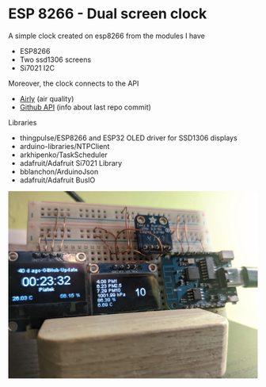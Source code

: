 # ESP 8266 - Dual screen clock

A simple clock created on esp8266 from the modules I have
- ESP8266
- Two ssd1306 screens
- Si7021 I2C

Moreover, the clock connects to the API
- [Airly](https://airly.org/en/) (air quality) 
- [Github API](https://docs.github.com/en/rest) (info about last repo commit)

Libraries
- thingpulse/ESP8266 and ESP32 OLED driver for SSD1306 displays
- arduino-libraries/NTPClient
- arkhipenko/TaskScheduler
- adafruit/Adafruit Si7021 Library
- bblanchon/ArduinoJson
- adafruit/Adafruit BusIO

![image](https://raw.githubusercontent.com/suchencjusz/esp8266-clock/main/img/clock.jpg)
